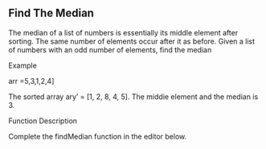 ## Find The Median

The median of a list of numbers is essentially its middle element after sorting. The same number of
elements occur after it as before. Given a list of numbers with an odd number of elements, find the median

Example

arr =5,3,1,2,4]

The sorted array ary’ = [1, 2, 8, 4, 5]. The middie element and the median is 3.

Function Description

Complete the findMedian function in the editor below.